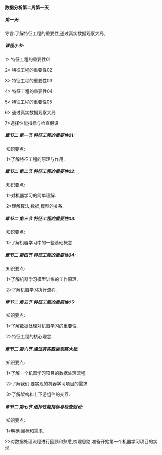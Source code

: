 #### 数据分析第二周第一天

##### **第一天:** 

导言:了解特征工程的重要性,通过真实数据观察大局,

##### **课程小节:**  

1> 特征工程的重要性01

2> 特征工程的重要性02

3> 特征工程的重要性03

4> 特征工程的重要性04

5> 特征工程的重要性05

6> 通过真实数据观察大局

7>选择性能指标与检查假设

##### **章节二  第一节 特征工程的重要性01:**

​    知识要点:

​        1>了解特征工程的原理与作用.

##### **章节二  第二节 特征工程的重要性02:**

​    知识要点:

​        1>对机器学习的简单理解.

​        2>理解算法,数据,模型的关系.

##### **章节二 第三节 特征工程的重要性03:**

​    知识要点:

​        1>了解机器学习中的一些基础概念.

##### **章节二  第四节 特征工程的重要性04:**

​    知识要点:

​        1>了解机器学习模型训练的工作原理.

​        2>了解机器学习执行流程.

##### **章节二  第五节 特征工程的重要性05:**

​    知识要点:

​        1>了解数据处理对机器学习的重要性.

​        2>特征工程的核心理念.

##### **章节二  第六节 通过真实数据观察大局:**

​    知识要点:

​        1>了解一个机器学习项目的数据处理流程.

​        2>了解我们 要实现的机器学习项目的需求.

​        3>了解架构和上下游组件的交互.

##### **章节二  第七节 选择性能指标与检查假设:**

​    知识要点:

​        1>明确 目标和需求.

​        2>对数据处理流程进行回顾和熟悉,梳理思路,准备开始第一个机器学习项目的实现.